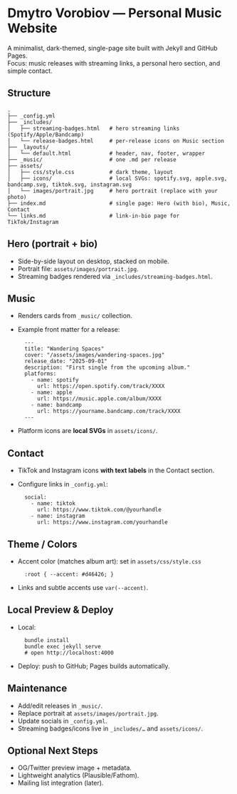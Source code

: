 # Dmytro Vorobiov — Personal Music Website

A minimalist, dark-themed, single-page site built with Jekyll and GitHub Pages.  
Focus: music releases with streaming links, a personal hero section, and simple contact.

## Structure

    .
    ├── _config.yml
    ├── _includes/
    │   ├── streaming-badges.html   # hero streaming links (Spotify/Apple/Bandcamp)
    │   └── release-badges.html     # per-release icons on Music section
    ├── _layouts/
    │   └── default.html            # header, nav, footer, wrapper
    ├── _music/                     # one .md per release
    ├── assets/
    │   ├── css/style.css           # dark theme, layout
    │   ├── icons/                  # local SVGs: spotify.svg, apple.svg, bandcamp.svg, tiktok.svg, instagram.svg
    │   └── images/portrait.jpg     # hero portrait (replace with your photo)
    ├── index.md                    # single page: Hero (with bio), Music, Contact
    └── links.md                    # link-in-bio page for TikTok/Instagram

## Hero (portrait + bio)
- Side-by-side layout on desktop, stacked on mobile.
- Portrait file: `assets/images/portrait.jpg`.
- Streaming badges rendered via `_includes/streaming-badges.html`.

## Music
- Renders cards from `_music/` collection.
- Example front matter for a release:

        ---
        title: "Wandering Spaces"
        cover: "/assets/images/wandering-spaces.jpg"
        release_date: "2025-09-01"
        description: "First single from the upcoming album."
        platforms:
          - name: spotify
            url: https://open.spotify.com/track/XXXX
          - name: apple
            url: https://music.apple.com/album/XXXX
          - name: bandcamp
            url: https://yourname.bandcamp.com/track/XXXX
        ---

- Platform icons are **local SVGs** in `assets/icons/`.

## Contact
- TikTok and Instagram icons **with text labels** in the Contact section.
- Configure links in `_config.yml`:

        social:
          - name: tiktok
            url: https://www.tiktok.com/@yourhandle
          - name: instagram
            url: https://www.instagram.com/yourhandle

## Theme / Colors
- Accent color (matches album art): set in `assets/css/style.css`

        :root { --accent: #d46426; }

- Links and subtle accents use `var(--accent)`.

## Local Preview & Deploy
- Local:

        bundle install
        bundle exec jekyll serve
        # open http://localhost:4000

- Deploy: push to GitHub; Pages builds automatically.

## Maintenance
- Add/edit releases in `_music/`.
- Replace portrait at `assets/images/portrait.jpg`.
- Update socials in `_config.yml`.
- Streaming badges/icons live in `_includes/…` and `assets/icons/`.

## Optional Next Steps
- OG/Twitter preview image + metadata.
- Lightweight analytics (Plausible/Fathom).
- Mailing list integration (later).


